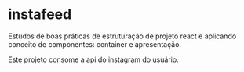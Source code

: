 # instafeed

Estudos de boas práticas de estruturação de projeto react e aplicando conceito de componentes: container e apresentação.

Este projeto consome a api do instagram do usuário.
